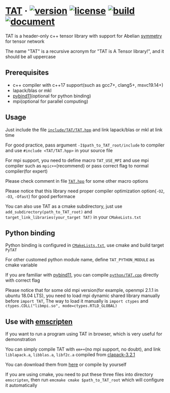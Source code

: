 # [TAT](https://github.com/hzhangxyz/TAT) &middot; [![version](https://img.shields.io/github/v/tag/hzhangxyz/TAT?style=flat-square)](https://github.com/hzhangxyz/TAT/tags) [![license](https://img.shields.io/github/license/hzhangxyz/TAT?style=flat-square)](/LICENSE.md) [![build](https://img.shields.io/github/workflow/status/hzhangxyz/TAT/check?style=flat-square)](https://github.com/hzhangxyz/TAT/actions?query=workflow%3Acheck) [![document](https://img.shields.io/github/workflow/status/hzhangxyz/TAT/doxygen?color=%237f7fff&label=doc&style=flat-square)](https://hzhangxyz.github.io/TAT/index.html)

TAT is a header-only c++ tensor library with support for Abelian [symmetry](https://journals.aps.org/pra/abstract/10.1103/PhysRevA.82.050301) for tensor network

The name "TAT" is a recursive acronym for "TAT is A Tensor library!", and it should be all uppercase

## Prerequisites
- c++ compiler with c++17 support(such as gcc7+, clang5+, msvc19.14+)
- lapack/blas or mkl
- [pybind11](https://github.com/pybind/pybind11)(optional for python binding)
- mpi(optional for parallel computing)

## Usage
Just include the file [`include/TAT/TAT.hpp`](/include/TAT/TAT.hpp) and link lapack/blas or mkl at link time

For good practice, pass argument `-I$path_to_TAT_root/include` to compiler and use `#include <TAT/TAT.hpp>` in your source file

For mpi support, you need to define macro `TAT_USE_MPI` and use mpi compiler such as `mpic++`(recommend) or pass correct flag to normal compiler(for expert)

Please check comment in file [`TAT.hpp`](/include/TAT/TAT.hpp#L42) for some other macro options

Please notice that this library need proper compiler optimization option(`-O2`, `-O3`, `-Ofast`) for good performace

You can also use TAT as a cmake subdirectory, just use `add_subdirectory(path_to_TAT_root)` and `target_link_libraries(your_target TAT)` in your `CMakeLists.txt`

## Python binding
Python binding is configured in [`CMakeLists.txt`](/CMakeLists.txt#L117), use cmake and build target `PyTAT`

For other customed python module name, define `TAT_PYTHON_MODULE` as cmake variable

If you are familiar with [pybind11](https://pybind11.readthedocs.io/en/stable/compiling.html#building-manually), you can compile [`python/TAT.cpp`](/python/TAT.cpp) directly with correct flag

Please notice that for some old mpi version(for example, openmpi 2.1.1 in ubuntu 18.04 LTS), you need to load mpi dynamic shared library manually before `import TAT`, The way to load it manually is `import ctypes` and `ctypes.CDLL("libmpi.so", mode=ctypes.RTLD_GLOBAL)`

## Use with [emscripten](https://emscripten.org/)
If you want to run a program using TAT in browser, which is very useful for demonstration

You can simply compile TAT with `em++`(no mpi support, no doubt), and link `liblapack.a`, `libblas.a`, `libf2c.a` compiled from [clapack-3.2.1](https://www.netlib.org/clapack/)

You can download them from [here](https://github.com/hzhangxyz/TAT/releases/tag/v0.0.6) or compile by yourself

If you are using cmake, you need to put these three files into directory `emscripten`, then run `emcmake cmake $path_to_TAT_root` which will configure it automatically
